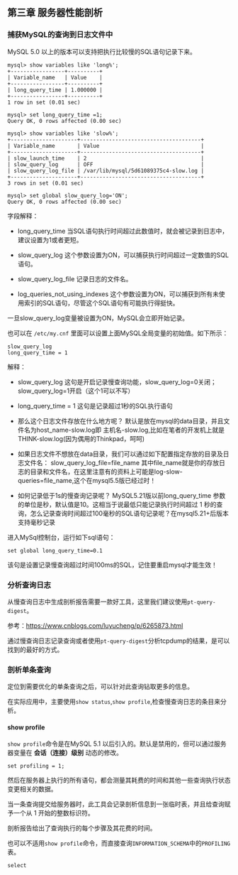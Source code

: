 ## 第三章 服务器性能剖析
### 捕获MySQL的查询到日志文件中
MySQL 5.0 以上的版本可以支持把执行比较慢的SQL语句记录下来。

````
mysql> show variables like 'long%';
+-----------------+----------+
| Variable_name   | Value    |
+-----------------+----------+
| long_query_time | 1.000000 |
+-----------------+----------+
1 row in set (0.01 sec)

mysql> set long_query_time =1;
Query OK, 0 rows affected (0.00 sec)

mysql> show variables like 'slow%';
+---------------------+--------------------------------------+
| Variable_name       | Value                                |
+---------------------+--------------------------------------+
| slow_launch_time    | 2                                    |
| slow_query_log      | OFF                                  |
| slow_query_log_file | /var/lib/mysql/5d61089375c4-slow.log |
+---------------------+--------------------------------------+
3 rows in set (0.01 sec)

mysql> set global slow_query_log='ON';
Query OK, 0 rows affected (0.00 sec)
````

字段解释：

+ long_query_time 当SQL语句执行时间超过此数值时，就会被记录到日志中，建议设置为1或者更短。

+ slow_query_log 这个参数设置为ON，可以捕获执行时间超过一定数值的SQL语句。

+ slow_query_log_file 记录日志的文件名。

+ log_queries_not_using_indexes 这个参数设置为ON，可以捕获到所有未使用索引的SQL语句，尽管这个SQL语句有可能执行得挺快。

一旦slow_query_log变量被设置为ON，MySQL会立即开始记录。

也可以在 `/etc/my.cnf` 里面可以设置上面MySQL全局变量的初始值。如下所示：

````
slow_query_log
long_query_time = 1
````

解释：

+ slow_query_log 这句是开启记录慢查询功能，slow_query_log=0关闭；slow_query_log=1开启（这个1可以不写）

+ long_query_time = 1 这句是记录超过1秒的SQL执行语句

+ 那么这个日志文件存放在什么地方呢？
默认是放在mysql的data目录，并且文件名为host_name-slow.log即 主机名-slow.log,比如在笔者的开发机上就是THINK-slow.log(因为偶用的Thinkpad，呵呵)

+ 如果日志文件不想放在data目录，我们可以通过如下配置指定存放的目录及日志文件名：
slow_query_log_file=file_name
其中file_name就是你的存放日志的目录和文件名，在这里注意有的资料上可能是log-slow-queries=file_name,这个在mysql5.5版已经过时！

+ 如何记录低于1s的慢查询记录呢？
MySQL5.21版以前long_query_time 参数的单位是秒，默认值是10。这相当于说最低只能记录执行时间超过 1 秒的查询，怎么记录查询时间超过100毫秒的SQL语句记录呢？在mysql5.21+后版本支持毫秒记录

进入MySql控制台，运行如下sql语句：

`set global long_query_time=0.1`

该句是设置记录慢查询超过时间100ms的SQL，记住要重启mysql才能生效！

### 分析查询日志
从慢查询日志中生成剖析报告需要一款好工具，这里我们建议使用`pt-query-digest`。

参考：https://www.cnblogs.com/luyucheng/p/6265873.html

通过慢查询日志记录查询或者使用`pt-query-digest`分析tcpdump的结果，是可以找到的最好的方式。

### 剖析单条查询
定位到需要优化的单条查询之后，可以针对此查询钻取更多的信息。

在实际应用中，主要使用`show status`,`show profile`,检查慢查询日志的条目来分析。

#### show profile
`show profile`命令是在MySQL 5.1 以后引入的。默认是禁用的，但可以通过服务器变量在 **会话（连接）级别** 动态的修改。

`set profiling = 1;`

然后在服务器上执行的所有语句，都会测量其耗费的时间和其他一些查询执行状态变更相关的数据。

当一条查询提交给服务器时，此工具会记录剖析信息到一张临时表，并且给查询赋予一个从 1 开始的整数标识符。

剖析报告给出了查询执行的每个步骤及其花费的时间。

也可以不适用`show profile`命令，而直接查询`INFORMATION_SCHEMA`中的`PROFILING`表。

````
select 
````
